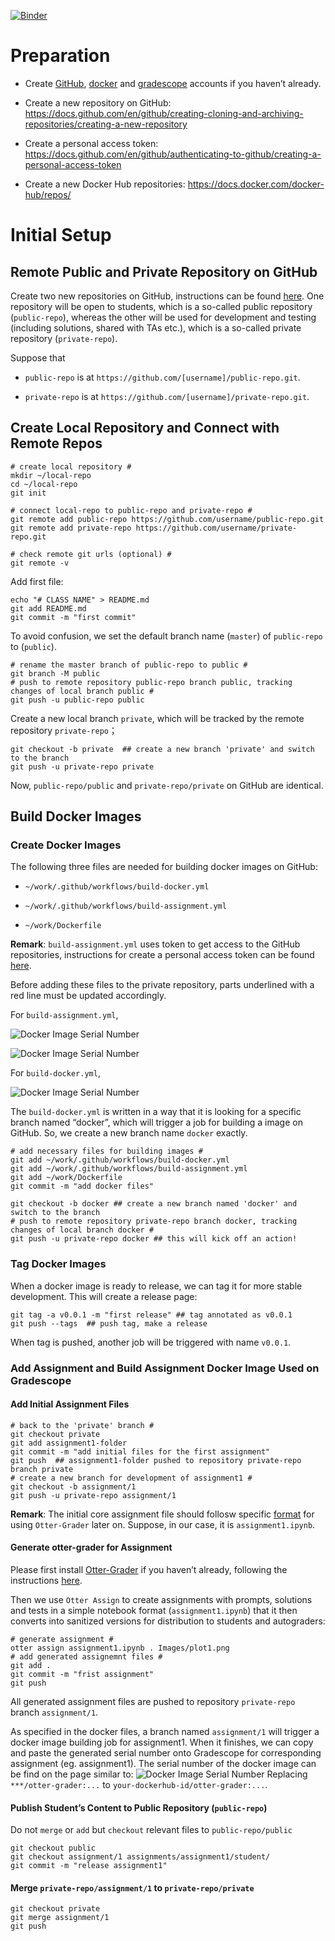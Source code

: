
[![Binder](https://mybinder.org/badge_logo.svg)](https://mybinder.org/v2/gh/UCSB-PSTAT/gradescope-ottergrader.git/cookiecutter?urlpath=lab)

<!-- README.md is generated from README.Rmd. Please edit that file -->

Preparation
===========

-   Create [GitHub](https://github.com),
    [docker](https://www.docker.com) and
    [gradescope](https://www.gradescope.com) accounts if you haven’t
    already.

-   Create a new repository on GitHub:
    <https://docs.github.com/en/github/creating-cloning-and-archiving-repositories/creating-a-new-repository>

-   Create a personal access token:
    <https://docs.github.com/en/github/authenticating-to-github/creating-a-personal-access-token>

-   Create a new Docker Hub repositories:
    <https://docs.docker.com/docker-hub/repos/>

Initial Setup
=============

Remote Public and Private Repository on GitHub
----------------------------------------------

Create two new repositories on GitHub, instructions can be found
[here](https://docs.github.com/en/github/creating-cloning-and-archiving-repositories/creating-a-new-repository).
One repository will be open to students, which is a so-called public
repository (`public-repo`), whereas the other will be used for
development and testing (including solutions, shared with TAs etc.),
which is a so-called private repository (`private-repo`).

Suppose that

-   `public-repo` is at `https://github.com/[username]/public-repo.git`.

-   `private-repo` is at
    `https://github.com/[username]/private-repo.git`.

Create Local Repository and Connect with Remote Repos
-----------------------------------------------------

    # create local repository #
    mkdir ~/local-repo
    cd ~/local-repo
    git init

    # connect local-repo to public-repo and private-repo #
    git remote add public-repo https://github.com/username/public-repo.git
    git remote add private-repo https://github.com/username/private-repo.git

    # check remote git urls (optional) #
    git remote -v

Add first file:

    echo "# CLASS NAME" > README.md
    git add README.md
    git commit -m "first commit"

To avoid confusion, we set the default branch name (`master`) of
`public-repo` to (`public`).

    # rename the master branch of public-repo to public #
    git branch -M public
    # push to remote repository public-repo branch public, tracking changes of local branch public #
    git push -u public-repo public

Create a new local branch `private`, which will be tracked by the remote
repository `private-repo`；

    git checkout -b private  ## create a new branch 'private' and switch to the branch
    git push -u private-repo private

Now, `public-repo/public` and `private-repo/private` on GitHub are
identical.

Build Docker Images
-------------------

### Create Docker Images

The following three files are needed for building docker images on
GitHub:

-   `~/work/.github/workflows/build-docker.yml`

-   `~/work/.github/workflows/build-assignment.yml`

-   `~/work/Dockerfile`

**Remark**: `build-assignment.yml` uses token to get access to the
GitHub repositories, instructions for create a personal access token can
be found
[here](https://docs.github.com/en/github/authenticating-to-github/creating-a-personal-access-token).

Before adding these files to the private repository, parts underlined
with a red line must be updated accordingly.

For `build-assignment.yml`,

![Docker Image Serial Number](images/build-assignment-update-1.png)

![Docker Image Serial Number](images/build-assignment-update-2.png)

For `build-docker.yml`,

![Docker Image Serial Number](images/build-docker-update.png)

The `build-docker.yml` is written in a way that it is looking for a
specific branch named “docker”, which will trigger a job for building a
image on GitHub. So, we create a new branch name `docker` exactly.

    # add necessary files for building images #
    git add ~/work/.github/workflows/build-docker.yml
    git add ~/work/.github/workflows/build-assignment.yml
    git add ~/work/Dockerfile
    git commit -m "add docker files"

    git checkout -b docker ## create a new branch named 'docker' and switch to the branch
    # push to remote repository private-repo branch docker, tracking changes of local branch docker #
    git push -u private-repo docker ## this will kick off an action!

### Tag Docker Images

When a docker image is ready to release, we can tag it for more stable
development. This will create a release page:

    git tag -a v0.0.1 -m "first release" ## tag annotated as v0.0.1
    git push --tags  ## push tag, make a release

When tag is pushed, another job will be triggered with name `v0.0.1`.

### Add Assignment and Build Assignment Docker Image Used on Gradescope

#### Add Initial Assignment Files

    # back to the 'private' branch #
    git checkout private
    git add assignment1-folder
    git commit -m "add initial files for the first assignment"
    git push  ## assignment1-folder pushed to repository private-repo branch private
    # create a new branch for development of assignment1 #
    git checkout -b assignment/1
    git push -u private-repo assignment/1

**Remark**: The initial core assignment file should follosw specific
[format](https://otter-grader.readthedocs.io/en/latest/otter_assign/python_notebook_format.html)
for using `Otter-Grader` later on. Suppose, in our case, it is
`assignment1.ipynb`.

#### Generate otter-grader for Assignment

Please first install
[Otter-Grader](https://ucbds-infra.github.io/ds-course-infra-guide/autograding/otter.html)
if you haven’t already, following the instructions
[here](https://otter-grader.readthedocs.io/en/latest/index.html#installation).

Then we use `Otter Assign` to create assignments with prompts, solutions
and tests in a simple notebook format (`assignment1.ipynb`) that it then
converts into sanitized versions for distribution to students and
autograders:

    # generate assignment #
    otter assign assignment1.ipynb . Images/plot1.png
    # add generated assignemnt files #
    git add .
    git commit -m "frist assignment"
    git push

All generated assignment files are pushed to repository `private-repo`
branch `assignment/1`.

As specified in the docker files, a branch named `assignment/1` will
trigger a docker image building job for assignment1. When it finishes,
we can copy and paste the generated serial number onto Gradescope for
corresponding assignment (eg. assignment1). The serial number of the
docker image can be find on the page similar to: ![Docker Image Serial
Number](images/docker_serial_number.png) Replacing
`***/otter-grader:...` to `your-dockerhub-id/otter-grader:...`.

#### Publish Student’s Content to Public Repository (`public-repo`)

Do not `merge` or `add` but `checkout` relevant files to
`public-repo/public`

    git checkout public 
    git checkout assignment/1 assignments/assignment1/student/
    git commit -m "release assignment1"

#### Merge `private-repo/assignment/1` to `private-repo/private`

    git checkout private
    git merge assignment/1
    git push
